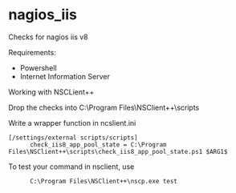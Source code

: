 # nagios_iis
Checks for nagios iis v8

Requirements:

- Powershell
- Internet Information Server
 
Working with NSCLient++

Drop the checks into C:\Program Files\NSClient++\scripts

Write a wrapper function in ncslient.ini

    [/settings/external scripts/scripts]
          check_iis8_app_pool_state = C:\Program Files\NSClient++\scripts\check_iis8_app_pool_state.ps1 $ARG1$

To test your command in nsclient, use 

          C:\Program Files\NSClient++\nscp.exe test
